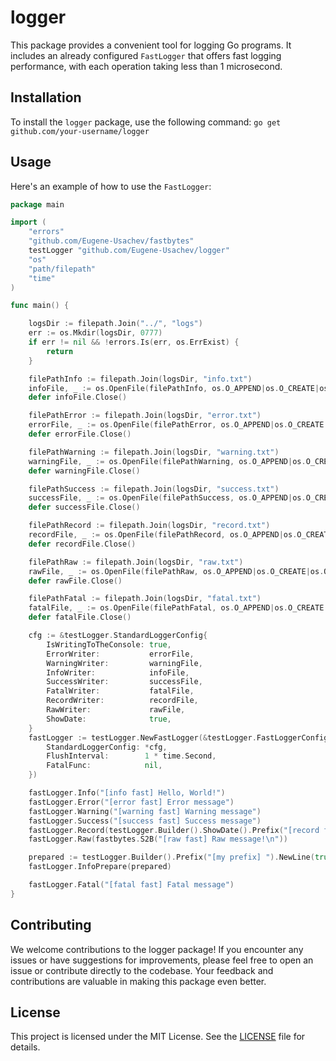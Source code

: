 # logger

This package provides a convenient tool for logging Go programs. It includes an already configured `FastLogger` that offers fast logging performance, with each operation taking less than 1 microsecond.

## Installation

To install the `logger` package, use the following command:
`go get github.com/your-username/logger`

## Usage

Here's an example of how to use the `FastLogger`:
```go
package main

import (
	"errors"
	"github.com/Eugene-Usachev/fastbytes"
	testLogger "github.com/Eugene-Usachev/logger"
	"os"
	"path/filepath"
	"time"
)

func main() {

	logsDir := filepath.Join("../", "logs")
	err := os.Mkdir(logsDir, 0777)
	if err != nil && !errors.Is(err, os.ErrExist) {
		return
	}

	filePathInfo := filepath.Join(logsDir, "info.txt")
	infoFile, _ := os.OpenFile(filePathInfo, os.O_APPEND|os.O_CREATE|os.O_WRONLY, 0666)
	defer infoFile.Close()

	filePathError := filepath.Join(logsDir, "error.txt")
	errorFile, _ := os.OpenFile(filePathError, os.O_APPEND|os.O_CREATE|os.O_WRONLY, 0666)
	defer errorFile.Close()

	filePathWarning := filepath.Join(logsDir, "warning.txt")
	warningFile, _ := os.OpenFile(filePathWarning, os.O_APPEND|os.O_CREATE|os.O_WRONLY, 0666)
	defer warningFile.Close()

	filePathSuccess := filepath.Join(logsDir, "success.txt")
	successFile, _ := os.OpenFile(filePathSuccess, os.O_APPEND|os.O_CREATE|os.O_WRONLY, 0666)
	defer successFile.Close()

	filePathRecord := filepath.Join(logsDir, "record.txt")
	recordFile, _ := os.OpenFile(filePathRecord, os.O_APPEND|os.O_CREATE|os.O_WRONLY, 0666)
	defer recordFile.Close()

	filePathRaw := filepath.Join(logsDir, "raw.txt")
	rawFile, _ := os.OpenFile(filePathRaw, os.O_APPEND|os.O_CREATE|os.O_WRONLY, 0666)
	defer rawFile.Close()

	filePathFatal := filepath.Join(logsDir, "fatal.txt")
	fatalFile, _ := os.OpenFile(filePathFatal, os.O_APPEND|os.O_CREATE|os.O_WRONLY, 0666)
	defer fatalFile.Close()

	cfg := &testLogger.StandardLoggerConfig{
		IsWritingToTheConsole: true,
		ErrorWriter:           errorFile,
		WarningWriter:         warningFile,
		InfoWriter:            infoFile,
		SuccessWriter:         successFile,
		FatalWriter:           fatalFile,
		RecordWriter:          recordFile,
		RawWriter:             rawFile,
		ShowDate:              true,
	}
	fastLogger := testLogger.NewFastLogger(&testLogger.FastLoggerConfig{
		StandardLoggerConfig: *cfg,
		FlushInterval:        1 * time.Second,
		FatalFunc:            nil,
	})

	fastLogger.Info("[info fast] Hello, World!")
	fastLogger.Error("[error fast] Error message")
	fastLogger.Warning("[warning fast] Warning message")
	fastLogger.Success("[success fast] Success message")
	fastLogger.Record(testLogger.Builder().ShowDate().Prefix("[record fast] ").NewLine(true).AppendArgs("Build message").Build())
	fastLogger.Raw(fastbytes.S2B("[raw fast] Raw message!\n"))

	prepared := testLogger.Builder().Prefix("[my prefix] ").NewLine(true).AppendArgs("Hello,").Prepare()
	fastLogger.InfoPrepare(prepared)

	fastLogger.Fatal("[fatal fast] Fatal message")
}
```

## Contributing

We welcome contributions to the logger package! If you encounter any issues or have suggestions for improvements, please feel free to open an issue or contribute directly to the codebase. Your feedback and contributions are valuable in making this package even better.
## License

This project is licensed under the MIT License. See the [LICENSE](https://github.com/Eugene-Usachev/logger/blob/main/LICENSE) file for details.